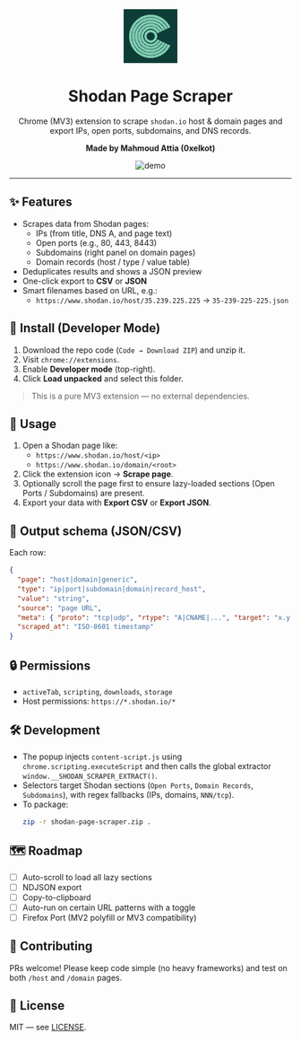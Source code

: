 <div align="center">
  <img src="icons/logo.png" width="96" height="96" alt="logo"><br/>
  <h1>Shodan Page Scraper</h1>
  <p>Chrome (MV3) extension to scrape <code>shodan.io</code> host & domain pages and export IPs, open ports, subdomains, and DNS records.</p>
  <p><strong>Made by Mahmoud Attia (0xelkot)</strong></p>
  <img src="assets/demo.gif" alt="demo" width="640">
</div>

---

## ✨ Features
- Scrapes data from Shodan pages:
  - IPs (from title, DNS A, and page text)
  - Open ports (e.g., 80, 443, 8443)
  - Subdomains (right panel on domain pages)
  - Domain records (host / type / value table)
- Deduplicates results and shows a JSON preview
- One-click export to **CSV** or **JSON**
- Smart filenames based on URL, e.g.:
  - `https://www.shodan.io/host/35.239.225.225` → `35-239-225-225.json`

## 🧩 Install (Developer Mode)
1. Download the repo code (`Code → Download ZIP`) and unzip it.
2. Visit `chrome://extensions`.
3. Enable **Developer mode** (top-right).
4. Click **Load unpacked** and select this folder.

> This is a pure MV3 extension — no external dependencies.

## 🚀 Usage
1. Open a Shodan page like:
   - `https://www.shodan.io/host/<ip>`
   - `https://www.shodan.io/domain/<root>`
2. Click the extension icon → **Scrape page**.
3. Optionally scroll the page first to ensure lazy-loaded sections (Open Ports / Subdomains) are present.
4. Export your data with **Export CSV** or **Export JSON**.

## 📁 Output schema (JSON/CSV)
Each row:
```json
{
  "page": "host|domain|generic",
  "type": "ip|port|subdomain|domain|record_host",
  "value": "string",
  "source": "page URL",
  "meta": { "proto": "tcp|udp", "rtype": "A|CNAME|...", "target": "x.y.z.w", "role": "page_title|DNS A|..." },
  "scraped_at": "ISO-8601 timestamp"
}
```

## 🔒 Permissions
- `activeTab`, `scripting`, `downloads`, `storage`
- Host permissions: `https://*.shodan.io/*`

## 🛠 Development
- The popup injects `content-script.js` using `chrome.scripting.executeScript` and then calls the global extractor `window.__SHODAN_SCRAPER_EXTRACT()`.
- Selectors target Shodan sections (`Open Ports`, `Domain Records`, `Subdomains`), with regex fallbacks (IPs, domains, `NNN/tcp`).
- To package:
  ```bash
  zip -r shodan-page-scraper.zip .
  ```

## 🗺 Roadmap
- [ ] Auto-scroll to load all lazy sections
- [ ] NDJSON export
- [ ] Copy-to-clipboard
- [ ] Auto-run on certain URL patterns with a toggle
- [ ] Firefox Port (MV2 polyfill or MV3 compatibility)

## 🤝 Contributing
PRs welcome! Please keep code simple (no heavy frameworks) and test on both `/host` and `/domain` pages.

## 📜 License
MIT — see [LICENSE](LICENSE).
